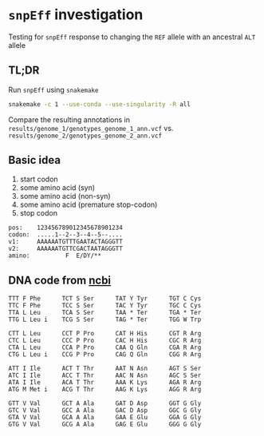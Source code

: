 # `snpEff` investigation

Testing for `snpEff` response to changing the `REF` allele with an ancestral `ALT` allele

## TL;DR

Run `snpEff` using `snakemake`

```sh
snakemake -c 1 --use-conda --use-singularity -R all
```

Compare the resulting annotations in `results/genome_1/genotypes_genome_1_ann.vcf` vs. `results/genome_2/genotypes_genome_2_ann.vcf`

## Basic idea

1. start codon
2. some amino acid (syn)
3. some amino acid (non-syn)
4. some amino acid (premature stop-codon)
5. stop codon

```
pos:    123456789012345678901234
codon:  .....1--2--3--4--5--....
v1:     AAAAAATGTTTGAATACTAGGGTT
v2:     AAAAAATGTTCGACTAATAGGGTT
amino:          F  E/DY/**
```

## DNA code from [ncbi](https://www.ncbi.nlm.nih.gov/Taxonomy/Utils/wprintgc.cgi?chapter=tgencodes#SG1)

```
TTT F Phe      TCT S Ser      TAT Y Tyr      TGT C Cys  
TTC F Phe      TCC S Ser      TAC Y Tyr      TGC C Cys  
TTA L Leu      TCA S Ser      TAA * Ter      TGA * Ter  
TTG L Leu i    TCG S Ser      TAG * Ter      TGG W Trp  

CTT L Leu      CCT P Pro      CAT H His      CGT R Arg  
CTC L Leu      CCC P Pro      CAC H His      CGC R Arg  
CTA L Leu      CCA P Pro      CAA Q Gln      CGA R Arg  
CTG L Leu i    CCG P Pro      CAG Q Gln      CGG R Arg  

ATT I Ile      ACT T Thr      AAT N Asn      AGT S Ser  
ATC I Ile      ACC T Thr      AAC N Asn      AGC S Ser  
ATA I Ile      ACA T Thr      AAA K Lys      AGA R Arg  
ATG M Met i    ACG T Thr      AAG K Lys      AGG R Arg  

GTT V Val      GCT A Ala      GAT D Asp      GGT G Gly  
GTC V Val      GCC A Ala      GAC D Asp      GGC G Gly  
GTA V Val      GCA A Ala      GAA E Glu      GGA G Gly  
GTG V Val      GCG A Ala      GAG E Glu      GGG G Gly  
```